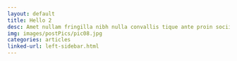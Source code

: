 ```yaml
---
layout: default
title: Hello 2
desc: Amet nullam fringilla nibh nulla convallis tique ante proin sociis accumsan lobortis. Auctor etiam porttitor phasellus tempus cubilia ultrices tempor sagittis. Nisl fermentum consequat integer interdum.
img: images/postPics/pic08.jpg
categories: articles
linked-url: left-sidebar.html
---
```

